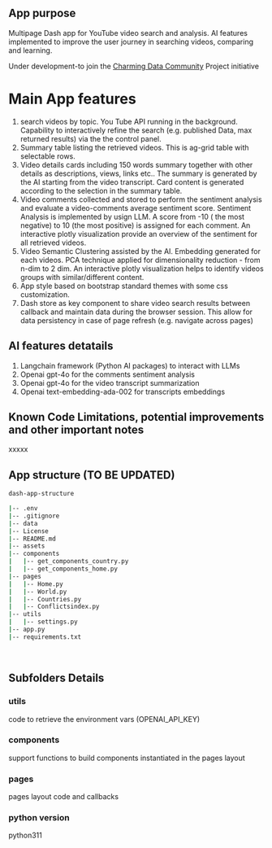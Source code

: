 ## App purpose
Multipage Dash app for YouTube video search and analysis. AI features implemented to improve the user journey in searching videos, comparing and learning.<br>

Under development-to join the [Charming Data Community](https://charming-data.circle.so/c/ai-python-projects/august-project-ai-sentiment-analysis-of-videos) Project initiative <br>

# Main App features
1. search videos by topic. You Tube API running in the background. Capability to interactively refine the search (e.g. published Data, max returned results) via the the control panel.
2. Summary table listing the retrieved videos. This is ag-grid table with selectable rows. 
3. Video details cards including 150 words summary together with other details as descriptions, views, links etc.. The summary is generated by the AI starting from the video transcript. Card content is generated according to the selection in the summary table.
4. Video comments collected and stored to perform the sentiment analysis and evaluate a video-comments average sentiment score. Sentiment Analysis is implemented by usign LLM. A score from -10 ( the most negative) to 10 (the most positive) is assigned for each comment. An interactive plotly visualization provide an overview of the sentiment for all retrieved videos.
5. Video Semantic Clustering assisted by the AI. Embedding generated for each videos. PCA technique applied for dimensionality reduction - from n-dim to 2 dim. An interactive plotly visualization helps to identify videos groups with similar/different content. 
6. App style based on bootstrap standard themes with some  css customization.
7. Dash store as key component to share video search results between callback and maintain data during the browser session. This allow for data persistency in case of page refresh (e.g. navigate across pages) <br>

## AI features detatails
1. Langchain framework (Python AI packages) to interact with LLMs
2. Openai gpt-4o for the comments sentiment analysis 
3. Openai gpt-4o for the video transcript summarization
4. Openai text-embedding-ada-002 for transcripts embeddings <br>

## Known Code Limitations, potential improvements and  other important notes

xxxxx <br>

## App structure (TO BE UPDATED)

```bash
dash-app-structure

|-- .env
|-- .gitignore
|-- data
|-- License
|-- README.md
|-- assets  
|-- components
|   |-- get_components_country.py
|   |-- get_components_home.py
|-- pages
|   |-- Home.py
|   |-- World.py
|   |-- Countries.py
|   |-- Conflictsindex.py
|-- utils
|   |-- settings.py
|-- app.py
|-- requirements.txt

```

<br>

## Subfolders Details
### utils
code to retrieve the environment vars (OPENAI_API_KEY)
### components
support functions to build components instantiated in the pages layout
### pages
pages layout code and callbacks
### python version
python311
